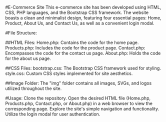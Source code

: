 #E-Commerce Site
This e-commerce site has been developed using HTML, CSS, PHP languages, and the Bootstrap CSS framework. The website boasts a clean and minimalist design, featuring four essential pages: Home, Product, About Us, and Contact Us, as well as a convenient login modal.

#File Structure:

##HTML Files:
Home.php: Contains the code for the home page.
Products.php: Includes the code for the product page.
Contact.php: Encompasses the code for the contact us page.
About.php: Holds the code for the about us page.

##CSS Files:
bootstrap.css: The Bootstrap CSS framework used for styling.
style.css: Custom CSS styles implemented for site aesthetics.

##Image Folder:
The "img" folder contains all images, SVGs, and logos utilized throughout the site.

#Usage:
Clone the repository.
Open the desired HTML file (Home.php, Products.php, Contact.php, or About.php) in a web browser to view the corresponding page.
Explore the site's simple navigation and functionality.
Utilize the login modal for user authentication.
